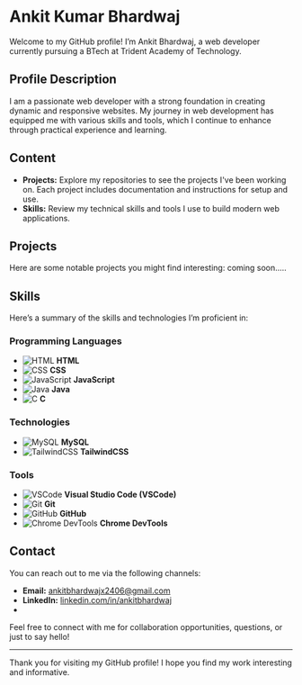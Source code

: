 # Ankit Kumar Bhardwaj

Welcome to my GitHub profile! I’m Ankit Bhardwaj, a web developer currently pursuing a BTech at Trident Academy of Technology. 

## Profile Description

I am a passionate web developer with a strong foundation in creating dynamic and responsive websites. My journey in web development has equipped me with various skills and tools, which I continue to enhance through practical experience and learning.

## Content

- **Projects:** Explore my repositories to see the projects I've been working on. Each project includes documentation and instructions for setup and use.
- **Skills:** Review my technical skills and tools I use to build modern web applications.

## Projects

Here are some notable projects you might find interesting:
coming soon.....

## Skills

Here’s a summary of the skills and technologies I’m proficient in:

### Programming Languages
- ![HTML](https://img.shields.io/badge/HTML5-E34F26?style=flat&logo=html5&logoColor=white) **HTML**
- ![CSS](https://img.shields.io/badge/CSS3-1572B6?style=flat&logo=css3&logoColor=white) **CSS**
- ![JavaScript](https://img.shields.io/badge/JavaScript-F7DF1E?style=flat&logo=javascript&logoColor=black) **JavaScript**
- ![Java](https://img.shields.io/badge/Java-007396?style=flat&logo=java&logoColor=white) **Java**
- ![C](https://img.shields.io/badge/C-A8B9CC?style=flat&logo=c&logoColor=black) **C**

### Technologies
- ![MySQL](https://img.shields.io/badge/MySQL-4479A1?style=flat&logo=mysql&logoColor=white) **MySQL**
- ![TailwindCSS](https://img.shields.io/badge/TailwindCSS-06B6D4?style=flat&logo=tailwindcss&logoColor=white) **TailwindCSS**

### Tools
- ![VSCode](https://img.shields.io/badge/Visual%20Studio%20Code-007ACC?style=flat&logo=visual-studio-code&logoColor=white) **Visual Studio Code (VSCode)**
- ![Git](https://img.shields.io/badge/Git-F05032?style=flat&logo=git&logoColor=white) **Git**
- ![GitHub](https://img.shields.io/badge/GitHub-181717?style=flat&logo=github&logoColor=white) **GitHub**
- ![Chrome DevTools](https://img.shields.io/badge/Chrome%20DevTools-4285F4?style=flat&logo=googlechrome&logoColor=white) **Chrome DevTools**

## Contact

You can reach out to me via the following channels:

- **Email:** [ankitbhardwajx2406@gmail.com](mailto:ankitbhardwajx2406@gmail.com)
- **LinkedIn:** [linkedin.com/in/ankitbhardwaj](https://linkedin.com/in/ankit-kumar-bhardwaj)
- 

Feel free to connect with me for collaboration opportunities, questions, or just to say hello!

---

Thank you for visiting my GitHub profile! I hope you find my work interesting and informative.

